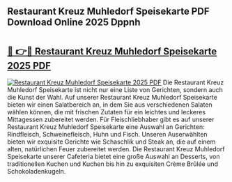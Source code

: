 ## Restaurant Kreuz Muhledorf Speisekarte PDF Download Online 2025 Dppnh

# <h2><a href="http://gc68z8f.nevu.top/?p=Restaurant+Kreuz+Muhledorf+Speisekarte">🔗 👉🔴 Restaurant Kreuz Muhledorf Speisekarte 2025 PDF</a></h2>

[![Restaurant Kreuz Muhledorf Speisekarte 2025 PDF](https://i.imgur.com/dBaPXMq.png)](http://gc68z8f.nevu.top/?p=Restaurant+Kreuz+Muhledorf+Speisekarte)
Die Restaurant Kreuz Muhledorf Speisekarte ist nicht nur eine Liste von Gerichten, sondern auch die Kunst der Wahl. Auf unserer Restaurant Kreuz Muhledorf Speisekarte bieten wir einen Salatbereich an, in dem Sie aus verschiedenen Salaten wählen können, die mit frischen Zutaten für ein leichtes und leckeres Mittagessen zubereitet werden. Für Fleischliebhaber gibt es auf unserer Restaurant Kreuz Muhledorf Speisekarte eine Auswahl an Gerichten: Rindfleisch, Schweinefleisch, Huhn und Fisch. Unseren Auserwählten bieten wir exquisite Gerichte wie Schaschlik und Steak an, die auf einem alten, natürlichen Feuer zubereitet werden. Die Restaurant Kreuz Muhledorf Speisekarte unserer Cafeteria bietet eine große Auswahl an Desserts, von traditionellen Kuchen und Kuchen bis hin zu exquisiten Crème Brûlée und Schokoladenkugeln.
